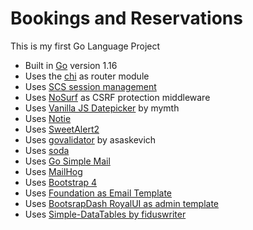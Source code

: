 # Bookings and Reservations

This is my first Go Language Project

- Built in [Go](https://golang.org/) version 1.16
- Uses the [chi](https://github.com/go-chi/chi) as router module
- Uses [SCS session management](https://github.com/alexedwards/scs)
- Uses [NoSurf](https://github.com/justinas/nosurf) as CSRF protection middleware
- Uses [Vanilla JS Datepicker](https://mymth.github.io/vanillajs-datepicke) by mymth
- Uses [Notie](https://jaredreich.com/notie/)
- Uses [SweetAlert2](https://sweetalert2.github.io/)
- Uses [govalidator](https://github.com/asaskevich/govalidator) by asaskevich
- Uses [soda](https://gobuffalo.io/en/docs/db/getting-started/)
- Uses [Go Simple Mail](https://github.com/xhit/go-simple-mail)
- Uses [MailHog](https://github.com/mailhog/MailHog)
- Uses [Bootstrap 4](https://getbootstrap.com/docs/4.0/getting-started/introduction/)
- Uses [Foundation as Email Template](https://get.foundation/emails.html)
- Uses [BootsrapDash RoyalUI as admin template](https://github.com/BootstrapDash/RoyalUI-Free-Bootstrap-Admin-Template)
- Uses [Simple-DataTables by fiduswriter](https://github.com/fiduswriter/Simple-DataTables/wiki)

